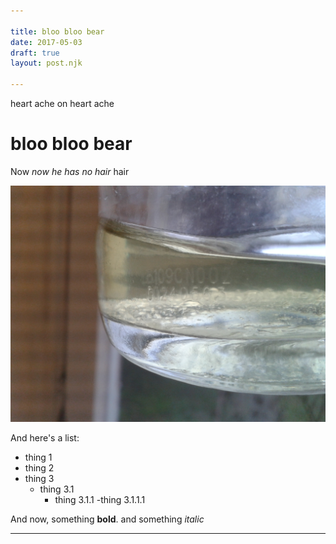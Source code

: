 ```yaml
---

title: bloo bloo bear
date: 2017-05-03
draft: true
layout: post.njk

---
```


heart ache on heart ache

# bloo bloo bear

Now *now he has no hair* hair

![here is some alt text](postImages/20190110_110455.jpg)

And here's a list:

- thing 1
- thing 2
- thing 3
  - thing 3.1
    - thing 3.1.1
      -thing 3.1.1.1
  
And now, something **bold**. and something _italic_

---

